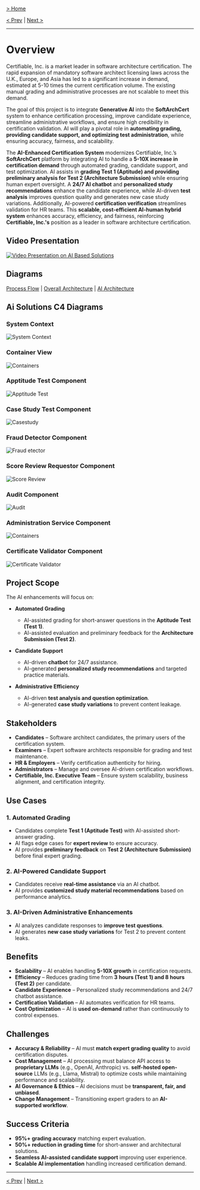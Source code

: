 [> Home](../readme.md)

[< Prev](../readme.md)  |  [Next >](../2.Business-goals/readme)

---

# Overview

Certifiable, Inc. is a market leader in software architecture certification. The rapid expansion of mandatory software
architect licensing laws across the U.K., Europe, and Asia has led to a significant increase in demand, estimated at
5-10 times the current certification volume. The existing manual grading and administrative processes are not scalable
to meet this demand.

The goal of this project is to integrate **Generative AI** into the **SoftArchCert** system to enhance certification
processing, improve candidate experience, streamline administrative workflows, and ensure high credibility in
certification validation. AI will play a pivotal role in **automating grading, providing candidate support, and optimizing test administration**, while ensuring accuracy, fairness, and scalability.

The **AI-Enhanced Certification System** modernizes Certifiable, Inc.’s **SoftArchCert** platform by integrating AI to
handle a **5-10X increase in certification demand** through automated grading, candidate support, and test optimization.
AI assists in **grading Test 1 (Aptitude) and providing preliminary analysis for Test 2 (Architecture Submission)**
while ensuring human expert oversight. A **24/7 AI chatbot** and **personalized study recommendations** enhance the
candidate experience, while AI-driven **test analysis** improves question quality and generates new case study
variations. Additionally, AI-powered **certification verification** streamlines validation for HR teams. This
**scalable, cost-efficient AI-human hybrid system** enhances accuracy, efficiency, and fairness, reinforcing
**Certifiable, Inc.'s** position as a leader in software architecture certification.

## Video Presentation 
[![Video Presentation on AI Based Solutions](https://img.youtube.com/vi/3ylwsr-H2U8/0.jpg)](https://www.youtube.com/watch?v=3ylwsr-H2U8)

## Diagrams

[Process Flow](../6.Diagrams/Future%20State/scenario-based-flow-diagrams.drawio.svg) | 
[Overall Architecture](../6.Diagrams/Future%20State/overall-impl-architecture.drawio.svg) | [AI Architecture](../6.Diagrams/Future%20State/ai-architecture.png)

## Ai Solutions C4 Diagrams

### System Context

![System Context](../6.Diagrams/Future%20State/C4/structurizr-SystemContext.png)

### Container View
![Containers](../6.Diagrams/Future%20State/C4/structurizr-Container.png)

### Apptitude Test Component
![Apptitude Test](../6.Diagrams/Future%20State/C4/structurizr-ApptitudeTest.png)

### Case Study Test Component
![Casestudy](../6.Diagrams/Future%20State/C4/structurizr-CaseStudyService.png)

### Fraud Detector Component
![Fraud etector](../6.Diagrams/Future%20State/C4/structurizr-FraudDetector.png)

### Score Review Requestor Component
![Score Review](../6.Diagrams/Future%20State/C4/structurizr-ScoreReviewRequestorService.png)

### Audit Component
![Audit](../6.Diagrams/Future%20State/C4/structurizr-ScoreAuditService.png)

### Administration Service Component
![Containers](../6.Diagrams/Future%20State/C4/structurizr-AdministrationService.png)

### Certificate Validator Component
![Certificate Validator](../6.Diagrams/Future%20State/C4/structurizr-CertificationValidatorService.png)


## Project Scope

The AI enhancements will focus on:

- **Automated Grading**
  - AI-assisted grading for short-answer questions in the **Aptitude Test (Test 1)**.
  - AI-assisted evaluation and preliminary feedback for the **Architecture Submission (Test 2)**.

- **Candidate Support**
  - AI-driven **chatbot** for 24/7 assistance.
  - AI-generated **personalized study recommendations** and targeted practice materials.

- **Administrative Efficiency**
  - AI-driven **test analysis and question optimization**.
  - AI-generated **case study variations** to prevent content leakage.

## Stakeholders

- **Candidates** – Software architect candidates, the primary users of the certification system.
- **Examiners** – Expert software architects responsible for grading and test maintenance.
- **HR & Employers** – Verify certification authenticity for hiring.
- **Administrators** – Manage and oversee AI-driven certification workflows.
- **Certifiable, Inc. Executive Team** – Ensure system scalability, business alignment, and certification integrity.

## Use Cases

### 1. **Automated Grading**
- Candidates complete **Test 1 (Aptitude Test)** with AI-assisted short-answer grading.
- AI flags edge cases for **expert review** to ensure accuracy.
- AI provides **preliminary feedback** on **Test 2 (Architecture Submission)** before final expert grading.

### 2. **AI-Powered Candidate Support**
- Candidates receive **real-time assistance** via an AI chatbot.
- AI provides **customized study material recommendations** based on performance analytics.

### 3. **AI-Driven Administrative Enhancements**
- AI analyzes candidate responses to **improve test questions**.
- AI generates **new case study variations** for Test 2 to prevent content leaks.

## Benefits

- **Scalability** – AI enables handling **5-10X growth** in certification requests.
- **Efficiency** – Reduces grading time from **3 hours (Test 1) and 8 hours (Test 2)** per candidate.
- **Candidate Experience** – Personalized study recommendations and 24/7 chatbot assistance.
- **Certification Validation** – AI automates verification for HR teams.
- **Cost Optimization** – AI is **used on-demand** rather than continuously to control expenses.

## Challenges

- **Accuracy & Reliability** – AI must **match expert grading quality** to avoid certification disputes.
- **Cost Management** – AI processing must balance API access to **proprietary LLMs** (e.g., OpenAI, Anthropic) vs. **self-hosted open-source** LLMs (e.g., Llama, Mistral) to optimize costs while maintaining performance and scalability.
- **AI Governance & Ethics** – AI decisions must be **transparent, fair, and unbiased**.
- **Change Management** – Transitioning expert graders to an **AI-supported workflow**.

## Success Criteria

- **95%+ grading accuracy** matching expert evaluation.
- **50%+ reduction in grading time** for short-answer and architectural solutions.
- **Seamless AI-assisted candidate support** improving user experience.
- **Scalable AI implementation** handling increased certification demand.


---

[< Prev](../readme.md)  |  [Next >](../2.Business-goals/readme)
